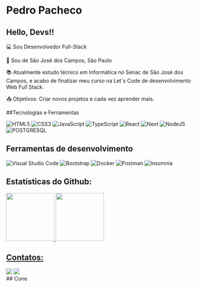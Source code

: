 # Pedro Pacheco

## Hello, Devs!!

:computer: Sou Desenvolvedor Full-Stack

:house_with_garden: Sou de São José dos Campos, São Paulo

:books: Atualmente estudo técnico em Informática no Senac de São José dos Campos, e acabo de finalizar meu curso na Let´s Code de desenvolvimento Web Full Stack.

:outbox_tray: Objetivos: Criar novos projetos e cada vez aprender mais.

##Tecnologias e Ferramentas

![HTML5](https://img.shields.io/badge/Html-007ACC?style=for-the-badge&logo=typescript&logoColor=white)
![CSS3](https://img.shields.io/badge/Css-007ACC?style=for-the-badge&logo=typescript&logoColor=white)
![JavaScript](https://img.shields.io/badge/JavaScript-323330?style=for-the-badge&logo=javascript&logoColor=F7DF1E)
![TypeScript](https://img.shields.io/badge/TypeScript-007ACC?style=for-the-badge&logo=typescript&logoColor=white)
![React](https://img.shields.io/badge/React-20232A?style=for-the-badge&logo=react&logoColor=61DAFB)
![Next](https://img.shields.io/badge/Next-20232A?style=for-the-badge&logo=react&logoColor=61DAFB)
![NodeJS](https://img.shields.io/badge/Node.js-339933?style=for-the-badge&logo=nodedotjs&logoColor=white)
![POSTGRESQL](https://img.shields.io/badge/PostgreSQL-316192?style=for-the-badge&logo=postgresql&logoColor=white)

## Ferramentas de desenvolvimento 

![Visual Studio Code](https://img.shields.io/badge/Visual_Studio_Code-0078D4?style=for-the-badge&logo=visual%20studio%20code&logoColor=white)
![Bootstrap](https://img.shields.io/badge/Bootstrap-563D7C?style=for-the-badge&logo=bootstrap&logoColor=white)
![Docker](https://img.shields.io/badge/Docker-2CA5E0?style=for-the-badge&logo=docker&logoColor=white)
![Postman](https://img.shields.io/badge/Postman-FF6C37?style=for-the-badge&logo=Postman&logoColor=white)
![Insomnia](https://img.shields.io/badge/Insomnia-5849be?style=for-the-badge&logo=Insomnia&logoColor=white)

## Estatísticas do Github:

<a href="https://github.com/PedPacheco">
<img height="130em" src="https://github-readme-stats.vercel.app/api?username=pedpacheco&show_icons=true&theme=dracula&include_all_commits=true&count_private=true" style="max-width: 100%;"/>
<img height="130em" src="https://github-readme-stats.vercel.app/api/top-langs/?username=pedpacheco&layout=compact&langs_count=7&theme=dracula" style="max-width: 100%;"/>

## Contatos:

<div>
<a href = "mailto:contato@ppachecobr17@gmail.com"><img src="https://img.shields.io/badge/Gmail-D14836?style=for-the-badge&logo=gmail&logoColor=white" target="_blank"></a>
<a href="https://www.linkedin.com/in/pedro-henrique-da-silva-pacheco-302013208/" target="_blank"><img src="https://img.shields.io/badge/-LinkedIn-%230077B5?style=for-the-badge&logo=linkedin&logoColor=white" target="_blank"></a>   
</div>
## Cone
<!--
**PedPacheco/PedPacheco** is a ✨ _special_ ✨ repository because its `README.md` (this file) appears on your GitHub profile.

Here are some ideas to get you started:

- 🔭 I’m currently working on ...
- 🌱 I’m currently learning ...
- 👯 I’m looking to collaborate on ...
- 🤔 I’m looking for help with ...
- 💬 Ask me about ...
- 📫 How to reach me: ...
- 😄 Pronouns: ...
- ⚡ Fun fact: ...
-->
